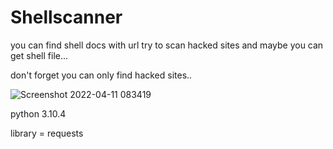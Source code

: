 # Shellscanner

you can find shell docs with url try to scan hacked sites and maybe you can get shell file...

don't forget you can only find hacked sites..

![Screenshot 2022-04-11 083419](https://user-images.githubusercontent.com/78283095/162782619-b78bedbd-f1d4-4b53-b56e-af88c6b243d1.jpg)

python 3.10.4

library = requests
